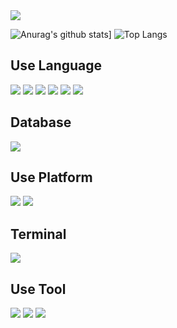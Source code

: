 <img src="https://capsule-render.vercel.app/api?type=venom&color=auto&height=300&section=header&text=Welcome!%20My%20Page&fontSize=90&animation=twinkling&fontColor=6B66FF" />


![Anurag's github stats](https://github-readme-stats.vercel.app/api?username=shinho123&show_icons=true&theme=tokyonight)]  ![Top Langs](https://github-readme-stats.vercel.app/api/top-langs/?username=shinho123&layout=compact)
 

## Use Language
<img src="https://img.shields.io/badge/Python-3776AB?style=for-the-badge&logo=python&logoColor=white" /> <img src="https://img.shields.io/badge/R-276DC3?style=for-the-badge&logo=r&logoColor=white" /> <img src="https://img.shields.io/badge/C-00599C?style=for-the-badge&logo=c&logoColor=white" /> <img src="https://img.shields.io/badge/C%23-239120?style=for-the-badge&logo=c-sharp&logoColor=white" />
<img src="https://img.shields.io/badge/C%2B%2B-00599C?style=for-the-badge&logo=c%2B%2B&logoColor=white" /> <img src="https://img.shields.io/badge/Java-ED8B00?style=for-the-badge&logo=openjdk&logoColor=white" />

## Database
<img src="https://img.shields.io/badge/Oracle-F80000?style=for-the-badge&logo=Oracle&logoColor=white" />

## Use Platform
<img src="https://img.shields.io/badge/GitHub-100000?style=for-the-badge&logo=github&logoColor=white" /> <img src="https://img.shields.io/badge/Notion-000000?style=for-the-badge&logo=notion&logoColor=white" /> 

## Terminal
<img src="https://img.shields.io/badge/GIT-E44C30?style=for-the-badge&logo=git&logoColor=white" />

## Use Tool
<img src="https://img.shields.io/badge/PyCharm-000000.svg?&style=for-the-badge&logo=PyCharm&logoColor=white" /> <img src="https://img.shields.io/badge/Jupyter-green?style=for-the-badge&logo=Jupyter" /> <img src="https://img.shields.io/badge/VSCode-1f425f.svg" />

